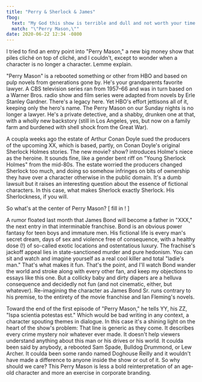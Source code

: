 ```yaml
---
title: "Perry & Sherlock & James"
fbog:
  text: "My God this show is terrible and dull and not worth your time. Don't watch it."
  match: "\"Perry Mason,\""
date: 2020-06-22 12:34 -0800
---
```

I tried to find an entry point into "Perry Mason," a new big money show that piles cliché on top of cliché, and I couldn't, except to wonder when a character is no longer a character. Lemme explain.

"Perry Mason" is a rebooted something or other from HBO and based on pulp novels from generations gone by. He's your grandparents favorite lawyer. A CBS television series ran from 1957&ndash;66 and was in turn based on a Warner Bros. radio show and film series were adapted from novels by Erle Stanley Gardner. There's a legacy here. Yet HBO's effort jettisons all of it, keeping only the hero's name. The Perry Mason on our Sunday nights is no longer a lawyer. He's a private detective, and a shabby, drunken one at that, with a wholly new backstory (still in Los Angeles, yes, but now on a family farm and burdened with shell shock from the Great War).

<!--more-->

A coupla weeks ago the estate of Arthur Conan Doyle sued the producers of the upcoming XX, which is based, partly, on Conan Doyle's original Sherlock Holmes stories. The new movie? show? introduces Holme's niece as the heroine. It sounds fine, like a gender bent riff on "Young Sherlock Holmes" from the mid-80s. The estate worried the producers changed Sherlock too much, and doing so somehow infringes on bits of ownership they have over a character otherwise in the public domain. It's a dumb lawsuit but it raises an interesting question about the essence of fictional characters. In this case, what makes Sherlock exactly Sherlock. His Sherlockness, if you will.

So what's at the center of Perry Mason? [ fill in ! ]

A rumor floated last month that James Bond will become a father in "XXX," the next entry in that interminable franchise. Bond is an obvious power fantasy for teen boys and immature men. His fictional life is every man's secret dream, days of sex and violence free of consequence, with a healthy dose (!) of so-called exotic locations and ostentatious luxury. The frachise's jackoff appeal lies in state-sanctioned murder and pure hedonism. You can sit and watch and imagine yourself as a real cool killer and total "ladie's man." That's what makes it fun. That's the point, and I'll watch Bond wander the world and stroke along with every other fan, and keep my objections to essays like this one. But a collicky baby and dirty diapers are a helluva consequence and decidedly not fun (and not cinematic, either, but whatever). Re-imagining the character as James Bond Sr. runs contrary to his premise, to the entirety of the movie franchise and Ian Fleming's novels.

Toward the end of the first episode of "Perry Mason," he tells YY, his ZZ, "Ispa scientia potestas est." Which would be bad writing in any context, a character spouting themes in dialogue. In this case it's a shining light on the heart of the show's problem: That line is generic as they come. It describes every crime mystery noir whatever ever made. It doesn't help viewers understand anything about this man or his drives or his world. It coulda been said by anybody, a rebooted Sam Spade, Bulldog Drummond, or Lew Archer. It coulda been some rando named Doghouse Reilly and it wouldn't have made a difference to anyone inside the show or out of it. So why should we care? This Perry Mason is less a bold  reinterpretation of an age-old character and more an exercise in corporate branding.

